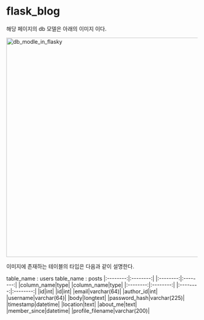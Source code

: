 # flask_blog

해당 페이지의 db 모델은 아래의 이미지 이다.

<img width="578" alt="db_modle_in_flasky" src="https://user-images.githubusercontent.com/48170295/59585495-94512080-911b-11e9-9172-97f2683fd67c.PNG">

이미지에 존재하는 테이블의 타입은 다음과 같이 설명한다.

table_name : users                        table_name : posts
|:--------:|:--------:|                   |:--------:|:--------:|
|column_name|type|                        |column_name|type|
|:--------:|:--------:|                   |:--------:|:--------:|
|id|int|                                  |id|int|
|email|varchar(64)|                       |author_id|int|
|username|varchar(64)|                    |body|longtext|
|password_hash|varchar(225)|              |timestamp|datetime|
|location|text|
|about_me|text|
|member_since|datetime|
|profile_filename|varchar(200)|
